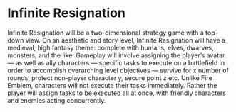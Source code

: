 ﻿# Infinite Resignation 

Infinite Resignation will be a two-dimensional strategy game with a top-down view. 
On an aesthetic and story level, Infinite Resignation will have a medieval, high fantasy theme: 
complete with humans, elves, dwarves, monsters, and the like. 
Gameplay will involve assigning the player’s avatar — as well as ally characters — 
specific tasks to execute on a battlefield in order to accomplish overarching level objectives — 
survive for x number of rounds, protect non-player character y, secure point z etc. 
Unlike Fire Emblem, characters will not execute their tasks immediately. 
Rather the player will assign tasks to be executed all at once, with friendly characters and enemies acting concurrently.
